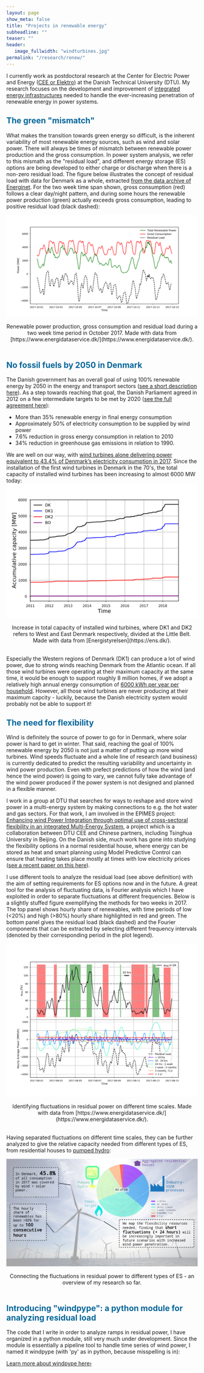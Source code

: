 ```yaml
---
layout: page
show_meta: false
title: "Projects in renewable energy"
subheadline: ""
teaser: ""
header:
   image_fullwidth: "windturbines.jpg"
permalink: "/research/renew/"
---
```


I currently work as postdoctoral research at the Center for Electric Power and Energy ([CEE or Elektro](http://www.cee.elektro.dtu.dk/)) at the Danish Technical University (DTU). My research focuses on the development and improvement of [integrated energy infrastructures](http://www.cee.elektro.dtu.dk/research/Interconnected-energy-system/Integrated-energy-infrastructures) needed to handle the ever-increasing penetration of renewable energy in power systems. 

<h2 style="color: #006699">The green "mismatch"</h2>

What makes the transition towards green energy so difficult, is the inherent variability of most renewable energy sources, such as wind and solar power. 
There will always be times of mismatch between renewable power production and the gross consumption. 
In power system analysis, we refer to this mismath as the "residual load", and different energy storage (ES) options are being developed 
to either charge or discharge when there is a non-zero residual load. 
The figure below illustrates the concept of residual load with data for Denmark as a whole, extracted [from the data archive of Energinet](https://www.energidataservice.dk/). 
For the two week time span shown, gross consumption (red) follows a clear day/night pattern, and during some hours the renewable power production (green) actually 
exceeds gross consumption, leading to positive residual load (black dashed):


![Dips in wind power production in Denmark.](residual_load_data.png)
<center>Renewable power production, gross consumption and residual load during a two week time period in October 2017. 
Made with data from [https://www.energidataservice.dk/](https://www.energidataservice.dk/).</center>
<br>

<h2 style="color: #006699">No fossil fuels by 2050 in Denmark</h2>

The Danish government has an overall goal of using 100% renewable energy by 2050 in the energy and transport sectors ([see a short description here](http://denmark.dk/en/green-living/wind-energy)). 
As a step towards reaching that goal, the Danish Parliament agreed in 2012 on a few intermediate targets to be met by 2020 ([see the full agreement here](file:///home/karen/Downloads/EnergyPolicyinDenmark.pdf)):<br>
- More than 35% renewable energy in final energy consumption
- Approximately 50% of electricity consumption to be supplied by wind power
- 7.6% reduction in gross energy consumption in relation to 2010
- 34% reduction in greenhouse gas emissions in relation to 1990.

We are well on our way, with [wind turbines alone delivering power equivalent to 43.4% of Denmark’s electricity consumption in 2017](https://cleantechnica.com/2018/01/06/44-wind-denmark-smashed-already-huge-wind-energy-records-2017/). 
Since the installation of the first wind turbines in Denmark in the 70's, the total capacity of installed wind turbines has been increasing to almost 6000 MW today:
![Increase in total capacity of installed wind turbines](capacity.png)
<center>Increase in total capacity of installed wind turbines, where DK1 and DK2 refers to West and East Denmark respectively, divided at the Little Belt. Made with data from [Energistyrelsen](https://ens.dk/).</center>
<br>

Especially the Western regions of Denmark (DK1) can produce a lot of wind power, due to strong winds reaching Denmark from the Atlantic ocean. 
If all those wind turbines were operating at their maximum capacity at the same time, it would be enough to support roughly 8 million homes, if we adopt a relatively high annual energy consumption of [6000 kWh per year per household](https://www.ovoenergy.com/guides/energy-guides/how-much-electricity-does-a-home-use.html). 
However, all those wind turbines are never producing at their maximum capcity - luckily, because the Danish electricity system would probably not be able to support it! 


<h2 style="color: #006699">The need for flexibility</h2>
Wind is definitely the source of power to go for in Denmark, where solar power is hard to get in winter. 
That said, reaching the goal of 100% renewable energy by 2050 is not just a matter of putting up more wind turbines. 
Wind speeds fluctuate and a whole line of research (and business) is currently dedicated to predict the resulting variability and uncertainty in wind power production. 
Even with prefect predictions of how the wind (and hence the wind power) is going to vary, 
we cannot fully take advantage of the wind power produced if the power system is not designed and planned in a flexible manner. 

I work in a group at DTU that searches for ways to reshape and store wind power in a multi-energy system by making connections to e.g. the hot water and gas sectors. 
For that work, I am involved in the EPIMES project: [Enhancing wind Power Integration through optimal use of cross-sectoral flexibility in an integrated Multi-Energy System](http://www.dtu.dk/english/news/nyhed?id=1e387552-3d06-4f2c-ab2b-f1b602e8e27a), a project which is a collaboration between DTU CEE and Chinese partners, including Tsinghua University in Beijing. 
On the Danish side, much work has gone into studying the flexibility options in a normal residential house, where energy can be stored as heat and smart planning using Model Predictive Control can ensure that heating takes place mostly at times with low electricity prices ([see a recent paper on this here](http://orbit.dtu.dk/files/139062795/WJET_2017101016173894.pdf)). 

I use different tools to analyze the residual load (see above definition) with the aim of setting requirements for ES options now and in the future. 
A great tool for the analysis of fluctuating data, is Fourier analysis which I have exploited in order to separate fluctuations at different frequencies. 
Below is a slightly stuffed figure exemplifying the methods for two weeks in 2017. 
The top panel shows hourly share of renewables, with time periods of low (<20%) and high (>80%) hourly share highlighted in red and green. 
The bottom panel gives the residual load (black dashed) and the Fourier components that can be extracted by selecting different frequency intervals 
(denoted by their corresponding period in the plot legend). 

![Fourier analysis of residual load in Denmark.](timeseries.png)
<center>Identifying fluctuations in residual power on different time scales. Made with data from [https://www.energidataservice.dk/](https://www.energidataservice.dk/).</center>
<br>

Having separated fluctuations on different time scales, they can be further analyzed to give the relative capacity needed from different types of ES, from residential houses to 
[pumped hydro](http://energystorage.org/energy-storage/technologies/pumped-hydroelectric-storage):

![An overview of my research so far.](abstract_figure.png)
<center>Connecting the fluctuations in residual power to different types of ES - an overview of my research so far.</center>
<br>

<h2 style="color: #006699">Introducing "windpype": a python module for analyzing residual load</h2>

The code that I write in order to analyze ramps in residual power, I have organized in a python module, 
still very much under development. 
Since the module is essentially a pipeline tool to handle time series of wind power, 
I named it windpype (with 'py' as in python, because misspelling is in):

<a class="radius button small" href="{{ site.url }}/windpype/">Learn more about windpype here›</a>





